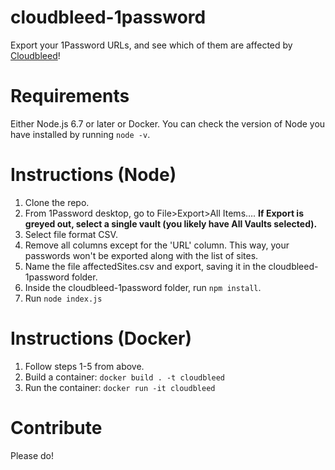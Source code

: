 # cloudbleed-1password
Export your 1Password URLs, and see which of them are affected by [Cloudbleed](https://bugs.chromium.org/p/project-zero/issues/detail?id=1139)!

# Requirements

Either Node.js 6.7 or later or Docker. You can check the version of Node you have installed by running `node -v`.

# Instructions (Node)

1. Clone the repo.
2. From 1Password desktop, go to File>Export>All Items….  **If Export is greyed out, select a single vault (you likely have All Vaults selected).**
3. Select file format CSV.
4. Remove all columns except for the 'URL' column. This way, your passwords won't be exported along with the list of sites.
5. Name the file affectedSites.csv and export, saving it in the cloudbleed-1password folder.
6. Inside the cloudbleed-1password folder, run `npm install`.
7. Run `node index.js`

# Instructions (Docker)

1. Follow steps 1-5 from above.
2. Build a container: `docker build . -t cloudbleed`
3. Run the container: `docker run -it cloudbleed`

# Contribute

Please do!
